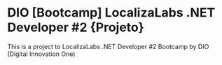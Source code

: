 # DIO \[Bootcamp\] LocalizaLabs .NET Developer \#2 \{Projeto\}
This is a project to LocalizaLabs .NET Developer #2 Bootcamp by DIO (Digital Innovation One)

